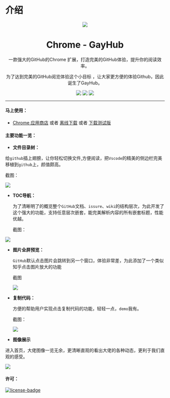 # 介绍
<p align="center"><img src="https://ws4.sinaimg.cn/large/006tKfTcgy1fj6b54v22kj306y06yq3v.jpg" /></p>
<h1 align="center">Chrome - GayHub</h1>
<p align="center">一款强大的GitHub的Chrome 扩展，打造完美的GitHub体验，提升你的阅读效率。</p>
<p align="center">为了达到完美的GitHub阅览体验这个小目标 ，让大家更方便的体验Github，因此诞生了GayHub。</p>
<p align="center">
   <a href="javscript:;"><img src="https://img.shields.io/badge/lastest_version-1.0.3-blue.svg"></a>
   <a target="_blank" href="javscript:;"><img src="https://img.shields.io/badge/download-_chrome_webstore-brightgreen.svg"></a>
   <a href="javscript:;"><img src="https://img.shields.io/badge/download-_crx-brightgreen.svg"></a>
</p>

***

#### 马上使用：
* [Chrome 应用商店]() 或者 [离线下载]() 或者 [下载测试版]()


#### 主要功能一览：
- **文件目录树：**

给`github`插上翅膀，让你轻松切换文件,方便阅读，把`Vscode`的精美的侧边栏完美移植到`github`上，颜值颇高。

截图：

![](http://ovycyj9pr.bkt.clouddn.com/QQ20170908-160605.png)

 
- **TOC导航：**  

  为了清晰明了的概览整个`GitHub`文档、`issure`、`wiki`的结构层次，为此开发了这个强大的功能，支持任意层次嵌套，能完美解析内容的所有嵌套标题，性能优越。
  
  截图：
  
 ![](https://ws1.sinaimg.cn/large/006tNc79gy1fjc8ic7g3fj30zd0kzk8d.jpg)

- **图片全屏预览：**

  `GitHub`默认点击图片会跳转到另一个窗口，体验非常差，为此添加了一个类似知乎点击图片放大的功能
  
  截图
  
  ![](https://ws1.sinaimg.cn/large/006tNc79gy1fjc8vujk97j30z40ky1kx.jpg)

- **复制代码：**

  方便的帮助用户实现点击复制代码的功能，轻轻一点，`demo`我有。
  
  截图：
  
  ![](https://ws1.sinaimg.cn/large/006tKfTcgy1fj6c9yhmvmj30k40d977u.jpg)

- **图像展示** 

进入首页，大佬图像一览无余，更清晰直观的看出大佬的各种动态，更利于我们直观的感受。

![](https://ws4.sinaimg.cn/large/006tKfTcgy1fj6ceezg31j30go0iqjw8.jpg)


#### 许可：
[![license-badge]][license-link]

<!-- Link -->
[www-badge]:        https://img.shields.io/badge/website-_simpread.ksria.com-1DBA90.svg
[www-link]:         http://ksria.com/simpread
[version-badge]:    https://img.shields.io/badge/lastest_version-1.0.3-blue.svg
[version-link]:     https://github.com/kenshin/simpread/releases
[chrome-badge]:     https://img.shields.io/badge/download-_chrome_webstore-brightgreen.svg
[chrome-link]:      https://chrome.google.com/webstore/detail/%E7%AE%80%E6%82%A6-simpread/ijllcpnolfcooahcekpamkbidhejabll
[offline-badge]:    https://img.shields.io/badge/download-_crx-brightgreen.svg
[offline-link]:     http://ksria.com/simpread/crx/1.0.3/simpread.crx
[license-badge]:    https://img.shields.io/github/license/mashape/apistatus.svg
[license-link]:     https://opensource.org/licenses/MIT


